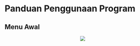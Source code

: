 # Panduan Penggunaan Program
## Menu Awal

<p align="center">
  <img src ="![menu awal](https://github.com/user-attachments/assets/0d0a67c6-0e32-41b6-8d8c-c86ff7b0f148)">
</p>
